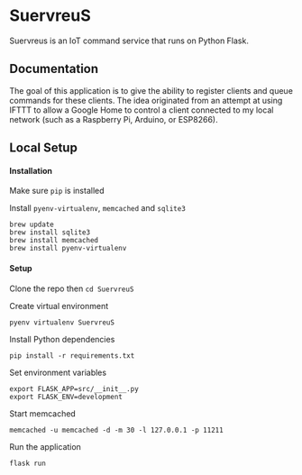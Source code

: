 # SuervreuS 

 Suervreus is an IoT command service that runs on Python Flask. 
 
 
## Documentation
 The goal of this application is to give the ability to register clients and queue commands for these clients. The idea originated from an attempt at using IFTTT to allow a Google Home to control a client connected to my local network (such as a Raspberry Pi, Arduino, or ESP8266).

## Local Setup

#### Installation

Make sure `pip` is installed

Install `pyenv-virtualenv`, `memcached` and `sqlite3`


```
brew update
brew install sqlite3
brew install memcached
brew install pyenv-virtualenv
```

#### Setup

Clone the repo then `cd SuervreuS`

Create virtual environment

```
pyenv virtualenv SuervreuS
```

Install Python dependencies

```
pip install -r requirements.txt
```

Set environment variables

```
export FLASK_APP=src/__init__.py
export FLASK_ENV=development
```

Start memcached

```
memcached -u memcached -d -m 30 -l 127.0.0.1 -p 11211
```

Run the application

```
flask run
```


